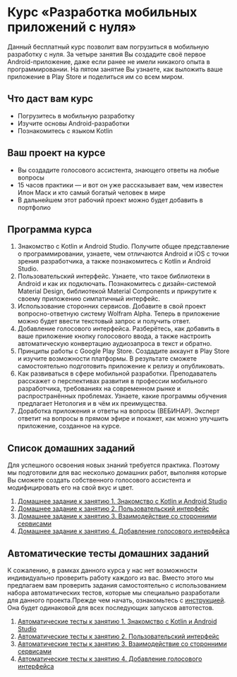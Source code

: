 # Курс «Разработка мобильных приложений с нуля» #

Данный бесплатный курс позволит вам погрузиться в мобильную разработку с нуля. За четыре занятия Вы создадите своё первое Android-приложение, даже если ранее не имели никакого опыта в программировании. На пятом занятие Вы узнаете, как выложить ваше приложение в Play Store и поделиться им со всем миром. 

## Что даст вам курс
* Погрузитесь в мобильную разработку
* Изучите основы Android-разработки
* Познакомитесь с языком Kotlin

## Ваш проект на курсе
* Вы создадите голосового ассистента, знающего ответы на любые вопросы
* 15 часов практики — и вот он уже рассказывает вам, чем известен Илон Маск и кто самый богатый человек в мире
* В дальнейшем этот рабочий проект можно будет добавить в портфолио

## Программа курса
1. Знакомство с Kotlin и Android Studio. Получите общее представление о программировании, узнаете, чем отличаются Android и iOS с точки зрения разработчика, а также познакомитесь с Kotlin и Android Studio. 
2. Пользовательский интерфейс. Узнаете, что такое библиотеки в Android и как их подключать. Познакомитесь с дизайн-системой Material Design, библиотекой Material Components и прикрутите к своему приложению симпатичный интерфейс.
3. Использование сторонних сервисов. Добавите в свой проект вопросно-ответную систему Wolfram Alpha. Теперь в приложение можно будет ввести текстовый запрос и получить ответ.
4. Добавление голосового интерфейса. Разберётесь, как добавить в ваше приложение кнопку голосового ввода, а также настроить автоматическую конвертацию аудиозапроса в текст и обратно.   
5. Принципы работы с Google Play Store. Создадите аккаунт в Play Store и изучите возможности платформы. В результате сможете самостоятельно подготовить приложение к релизу и опубликовать. 
6. Как развиваться в сфере мобильной разработки. Преподаватель расскажет о перспективах развития в профессии мобильного разработчика, требованиях на современном рынке и распространённых проблемах. Узнаете, какие программы обучения предлагает Нетология и в чём их преимущества.
7. Доработка приложения и ответы на вопросы (ВЕБИНАР). Эксперт ответит на вопросы в прямом эфире и покажет, как можно улучшить приложение, созданное на курсе.

## Список домашних заданий
Для успешного освоения новых знаний требуется практика. Поэтому мы подготовили для вас несколько домашних работ, выполняя которые Вы сможете создать собственного голосового ассистента и модифицировать его на свой вкус и цвет.
 1. [Домашнее задание к занятию 1. Знакомство с Kotlin и Android Studio](homeworks/1.md)  
 2. [Домашнее задание к занятию 2. Пользовательский интерфейс](homeworks/2.md)
 3. [Домашнее задание к занятию 3. Взаимодействие со сторонними сервисами](homeworks/3.md)
 4. [Домашнее задание к занятию 4. Добавление голосового интерфейса](homeworks/4.md)

## Автоматические тесты домашних заданий
К сожалению, в рамках данного курса у нас нет возможности индивидуально проверить работу каждого из вас. Вместо этого мы предлагаем вам проверить задания самостоятельно с использованием набора автоматических тестов, которые мы специально разработали для данного проекта.Прежде чем начать, ознакомьтесь с [инструкцией](tests/instruction.md). Она будет одинаковой для всех последующих запусков автотестов.
 1. [Автоматические тесты к занятию 1. Знакомство с Kotlin и Android Studio](tests/1.md)
 2. [Автоматические тесты к занятию 2. Пользовательский интерфейс](tests/2.md)
 3. [Автоматические тесты к занятию 3. Взаимодействие со сторонними сервисами](tests/3.md)
 4. [Автоматические тесты к занятию 4. Добавление голосового интерфейса](tests/4.md)